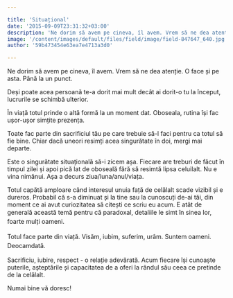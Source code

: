 ```yaml
---

title: 'Situațional'
date: '2015-09-09T23:31:32+03:00'
description: 'Ne dorim să avem pe cineva, îl avem. Vrem să ne dea atenție. O face și pe asta.Până la un punct.Deși poate acea persoană te-a dorit mai mult decât ai dorit-o tu la început,lucrurile se schimbă ulterio'
image: '/content/images/default/files/field/image/field-847647_640.jpg'
author: '59b473454e63ea7e4713a3d0'

---
```

<div class="kg-card-markdown"><p>Ne dorim să avem pe cineva, îl avem. Vrem să ne dea atenție. O face și pe asta. Până la un punct.</p>
<p>Deși poate acea persoană te-a dorit mai mult decât ai dorit-o tu la început, lucrurile se schimbă ulterior.</p>
<p>În viață totul prinde o altă formă la un moment dat. Oboseala, rutina își fac ușor-ușor simțite prezența.</p>
<p>Toate fac parte din sacrificiul tău pe care trebuie să-l faci pentru ca totul să fie bine. Chiar dacă uneori resimți acea singurătate în doi, mergi mai departe.</p>
<p>Este o singurătate situațională să-i zicem așa. Fiecare are treburi de făcut în timpul zilei și apoi pică lat de oboseală fără să resimtă lipsa celuilalt. Nu e vina nimănui. Așa a decurs ziua/luna/anul/viața.</p>
<p>Totul capătă amploare când interesul unuia față de celălalt scade vizibil și e dureros. Probabil că s-a diminuat și la tine sau la cunoscuți de-ai tăi, din moment ce ai avut curiozitatea să citești ce scriu eu acum. E atât de generală această temă pentru că paradoxal, detaliile le simt <span style="line-height: 20.8px;"> în </span>sinea<span style="line-height: 20.8px;"> </span><span style="line-height: 20.8px;">lor, </span>foarte mulți oameni<span style="line-height:20.8px">.</span></p>
<p><span style="line-height:20.8px">Totul face parte din viață. Visăm, iubim, suferim, urâm. Suntem oameni. Deocamdată.</span></p>
<p>Sacrificiu, iubire, respect - o relație adevărată. Acum fiecare își cunoaște puterile, așteptările și capacitatea de a oferi la rândul său ceea ce pretinde de la celălalt.   </p>
<p>Numai bine vă doresc!                  </p>
<p> </p>
</div>
